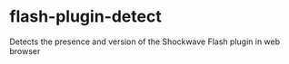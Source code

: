 # flash-plugin-detect
Detects the presence and version of the Shockwave Flash plugin in web browser
